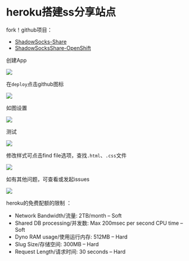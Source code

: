 # heroku搭建ss分享站点

fork！github项目：

* [ShadowSocks-Share](https://github.com/zc-zh-001/ShadowSocks-Share)
*  [ShadowSocksShare-OpenShift](https://github.com/the0demiurge/ShadowSocksShare-OpenShift)

创建App

![](https://raw.githubusercontent.com/loremwalker/fq-book/master/.gitbook/assets/2018-04-29_195722.png)

在`deploy`点击github图标

![](https://raw.githubusercontent.com/loremwalker/fq-book/master/.gitbook/assets/2018-04-29_200459.png)

如图设置

![](https://raw.githubusercontent.com/loremwalker/fq-book/master/.gitbook/assets/2018-04-29_200843%20%281%29.png)

测试

![](https://raw.githubusercontent.com/loremwalker/fq-book/master/.gitbook/assets/2018-04-29_201525.png)

修改样式可点击find file选项，查找`.html`、`.css`文件

![](https://raw.githubusercontent.com/loremwalker/fq-book/master/.gitbook/assets/2018-04-29_201800.png)

如有其他问题，可查看或发起issues

![](https://raw.githubusercontent.com/loremwalker/fq-book/master/.gitbook/assets/2018-04-29_202117.png)

heroku的免费配额的限制
：

* Network Bandwidth/流量: 2TB/month – Soft
* Shared DB processing/并发数: Max 200msec per second CPU time – Soft
* Dyno RAM usage/使用运行内存: 512MB – Hard
* Slug Size/存储空间: 300MB – Hard
* Request Length/请求时间: 30 seconds – Hard

